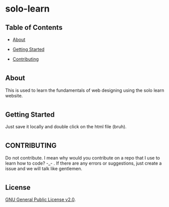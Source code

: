 # solo-learn
## Table of Contents

- [About](#about)
- [Getting Started](#getting_started)

- [Contributing](#CONTRIBUTING)
#
## About <a name = "about"></a>

This is used to learn the fundamentals of web designing using the solo learn website.

#
## Getting Started <a name = "getting_started"></a>

Just save it locally and double click on the html file (bruh).

#
## CONTRIBUTING <a name = "contributing"></a>

Do not contribute. I mean why would you contribute on a repo that I use to learn how to code? -_- . If there are any errors or suggestions, just create a issue and we will talk like gentlemen.

#
## License <a name = "license"></a>

[GNU General Public License v2.0](https://choosealicense.com/licenses/gpl-2.0/).
